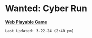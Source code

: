 # Wanted: Cyber Run

**[Web Playable Game](https://wantedcyberrun.itch.io/game)**

    Last Updated: 3.22.24 (2:40 pm)
